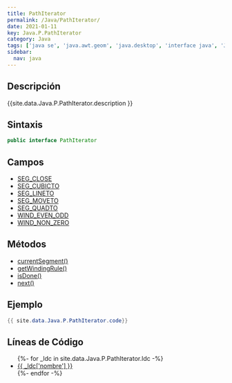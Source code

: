```yaml
---
title: PathIterator
permalink: /Java/PathIterator/
date: 2021-01-11
key: Java.P.PathIterator
category: Java
tags: ['java se', 'java.awt.geom', 'java.desktop', 'interface java', 'Java 1.0']
sidebar: 
  nav: java
---
```


## Descripción
{{site.data.Java.P.PathIterator.description }}

## Sintaxis
~~~java
public interface PathIterator
~~~

## Campos
* [SEG_CLOSE](/Java/PathIterator/SEG_CLOSE)
* [SEG_CUBICTO](/Java/PathIterator/SEG_CUBICTO)
* [SEG_LINETO](/Java/PathIterator/SEG_LINETO)
* [SEG_MOVETO](/Java/PathIterator/SEG_MOVETO)
* [SEG_QUADTO](/Java/PathIterator/SEG_QUADTO)
* [WIND_EVEN_ODD](/Java/PathIterator/WIND_EVEN_ODD)
* [WIND_NON_ZERO](/Java/PathIterator/WIND_NON_ZERO)

## Métodos
* [currentSegment()](/Java/PathIterator/currentSegment)
* [getWindingRule()](/Java/PathIterator/getWindingRule)
* [isDone()](/Java/PathIterator/isDone)
* [next()](/Java/PathIterator/next)

## Ejemplo
~~~java
{{ site.data.Java.P.PathIterator.code}}
~~~

## Líneas de Código
<ul>
{%- for _ldc in site.data.Java.P.PathIterator.ldc -%}
   <li>
       <a href="{{_ldc['url'] }}">{{ _ldc['nombre'] }}</a>
   </li>
{%- endfor -%}
</ul>
